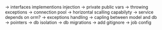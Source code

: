 -> interfaces implementions injection
-> private public vars
-> throwing exceptions
-> connection pool
-> horizontal scalling capabilyty
-> service depends on orm?
-> exceptions handling
-> capling between model and db
-> pointers
-> db isolation
-> db migrations
-> add gitignore
-> job config